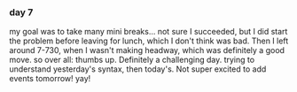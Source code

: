 ###  day 7
my goal was to take many mini breaks... not sure I succeeded, but I did start the problem before leaving for lunch, which I don't think was bad.  Then I left around 7-730, when I wasn't making headway, which was definitely a good move.
so over all: thumbs up.
Definitely a challenging day.  trying to understand yesterday's syntax, then today's.  Not super excited to add events tomorrow! yay!
